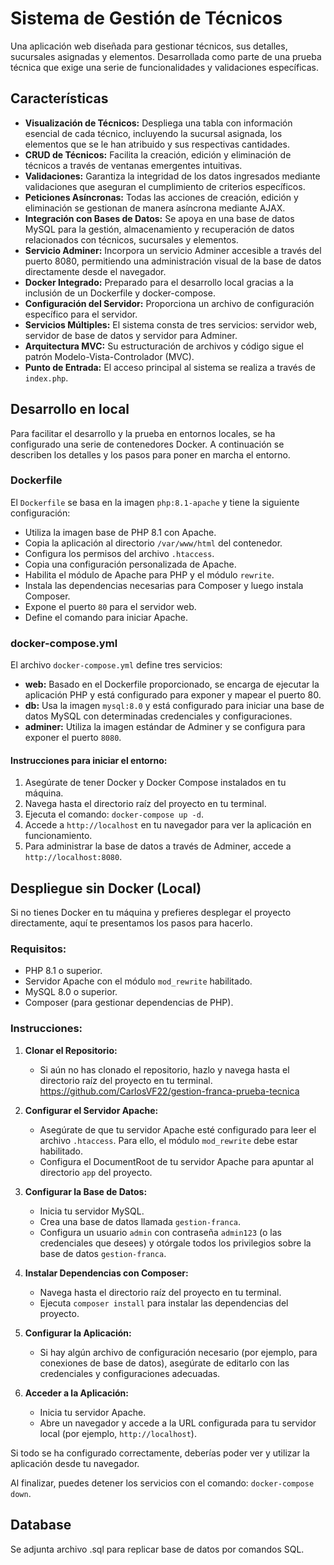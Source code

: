 # Sistema de Gestión de Técnicos

Una aplicación web diseñada para gestionar técnicos, sus detalles, sucursales asignadas y elementos. Desarrollada como parte de una prueba técnica que exige una serie de funcionalidades y validaciones específicas.

## Características

-   **Visualización de Técnicos:** Despliega una tabla con información esencial de cada técnico, incluyendo la sucursal asignada, los elementos que se le han atribuido y sus respectivas cantidades.
-   **CRUD de Técnicos:** Facilita la creación, edición y eliminación de técnicos a través de ventanas emergentes intuitivas.
-   **Validaciones:** Garantiza la integridad de los datos ingresados mediante validaciones que aseguran el cumplimiento de criterios específicos.
-   **Peticiones Asíncronas:** Todas las acciones de creación, edición y eliminación se gestionan de manera asíncrona mediante AJAX.
-   **Integración con Bases de Datos:** Se apoya en una base de datos MySQL para la gestión, almacenamiento y recuperación de datos relacionados con técnicos, sucursales y elementos.
-   **Servicio Adminer:** Incorpora un servicio Adminer accesible a través del puerto 8080, permitiendo una administración visual de la base de datos directamente desde el navegador.
-   **Docker Integrado:** Preparado para el desarrollo local gracias a la inclusión de un Dockerfile y docker-compose.
-   **Configuración del Servidor:** Proporciona un archivo de configuración específico para el servidor.
-   **Servicios Múltiples:** El sistema consta de tres servicios: servidor web, servidor de base de datos y servidor para Adminer.
-   **Arquitectura MVC:** Su estructuración de archivos y código sigue el patrón Modelo-Vista-Controlador (MVC).
-   **Punto de Entrada:** El acceso principal al sistema se realiza a través de `index.php`.

## Desarrollo en local

Para facilitar el desarrollo y la prueba en entornos locales, se ha configurado una serie de contenedores Docker. A continuación se describen los detalles y los pasos para poner en marcha el entorno.

### Dockerfile

El `Dockerfile` se basa en la imagen `php:8.1-apache` y tiene la siguiente configuración:

-   Utiliza la imagen base de PHP 8.1 con Apache.
-   Copia la aplicación al directorio `/var/www/html` del contenedor.
-   Configura los permisos del archivo `.htaccess`.
-   Copia una configuración personalizada de Apache.
-   Habilita el módulo de Apache para PHP y el módulo `rewrite`.
-   Instala las dependencias necesarias para Composer y luego instala Composer.
-   Expone el puerto `80` para el servidor web.
-   Define el comando para iniciar Apache.

### docker-compose.yml

El archivo `docker-compose.yml` define tres servicios:

-   **web:** Basado en el Dockerfile proporcionado, se encarga de ejecutar la aplicación PHP y está configurado para exponer y mapear el puerto 80.
-   **db:** Usa la imagen `mysql:8.0` y está configurado para iniciar una base de datos MySQL con determinadas credenciales y configuraciones.
-   **adminer:** Utiliza la imagen estándar de Adminer y se configura para exponer el puerto `8080`.

#### Instrucciones para iniciar el entorno:

1. Asegúrate de tener Docker y Docker Compose instalados en tu máquina.
2. Navega hasta el directorio raíz del proyecto en tu terminal.
3. Ejecuta el comando: `docker-compose up -d`.
4. Accede a `http://localhost` en tu navegador para ver la aplicación en funcionamiento.
5. Para administrar la base de datos a través de Adminer, accede a `http://localhost:8080`.

## Despliegue sin Docker (Local)

Si no tienes Docker en tu máquina y prefieres desplegar el proyecto directamente, aquí te presentamos los pasos para hacerlo.

### Requisitos:

-   PHP 8.1 o superior.
-   Servidor Apache con el módulo `mod_rewrite` habilitado.
-   MySQL 8.0 o superior.
-   Composer (para gestionar dependencias de PHP).

### Instrucciones:

1. **Clonar el Repositorio:**

    - Si aún no has clonado el repositorio, hazlo y navega hasta el directorio raíz del proyecto en tu terminal.
      https://github.com/CarlosVF22/gestion-franca-prueba-tecnica

2. **Configurar el Servidor Apache:**

    - Asegúrate de que tu servidor Apache esté configurado para leer el archivo `.htaccess`. Para ello, el módulo `mod_rewrite` debe estar habilitado.
    - Configura el DocumentRoot de tu servidor Apache para apuntar al directorio `app` del proyecto.

3. **Configurar la Base de Datos:**

    - Inicia tu servidor MySQL.
    - Crea una base de datos llamada `gestion-franca`.
    - Configura un usuario `admin` con contraseña `admin123` (o las credenciales que desees) y otórgale todos los privilegios sobre la base de datos `gestion-franca`.

4. **Instalar Dependencias con Composer:**

    - Navega hasta el directorio raíz del proyecto en tu terminal.
    - Ejecuta `composer install` para instalar las dependencias del proyecto.

5. **Configurar la Aplicación:**

    - Si hay algún archivo de configuración necesario (por ejemplo, para conexiones de base de datos), asegúrate de editarlo con las credenciales y configuraciones adecuadas.

6. **Acceder a la Aplicación:**
    - Inicia tu servidor Apache.
    - Abre un navegador y accede a la URL configurada para tu servidor local (por ejemplo, `http://localhost`).

Si todo se ha configurado correctamente, deberías poder ver y utilizar la aplicación desde tu navegador.

Al finalizar, puedes detener los servicios con el comando: `docker-compose down`.

## Database

Se adjunta archivo .sql para replicar base de datos por comandos SQL.
